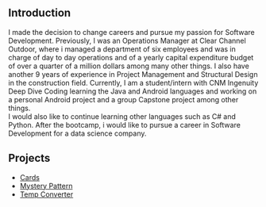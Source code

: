 ## Introduction

I made the decision to change careers and pursue my passion for Software Development.  Previously, I was an Operations Manager at Clear Channel Outdoor, where i managed a department of six employees and was in charge of day to day operations and of a yearly capital expenditure budget of over a quarter of a million dollars among many other things. I also have another 9 years of experience in Project Management and Structural Design in the construction field.
Currently, I am a student/intern with CNM Ingenuity Deep Dive Coding learning the Java and Android languages and working on a personal Android project and a group Capstone project among other things.  
I would also like to continue learning other languages such as C# and Python.  After the bootcamp, i would like to pursue a career in Software Development for a data science company. 


## Projects

* [Cards](https://github.com/ajaramillo76/cards)
* [Mystery Pattern](https://github.com/ajaramillo76/mystery-pattern)
* [Temp Converter](https://github.com/ajaramillo76/temp-convert)
